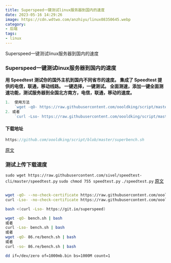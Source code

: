 ```yaml
---
title: Superspeed一键测试linux服务器到国内的速度
date: 2023-05-16 14:29:26
image: https://cdn.wdtwo.com/anzhiyu/linux08350645.webp
category: 
- 后端
tags: 
- linux
---
```


Superspeed一键测试linux服务器到国内的速度
<!--more-->
### Superspeed一键测试linux服务器到国内的速度

__用 Speedtest 测试你的国外主机到国内不同省市的速度。 集成了 Speedtest 提供的电信，联通，移动线路。 一键选择，一键测试。 全面测速，添加一键全面测速功能，测试服务器到全国北方南方，电信，联通，移动的速度。__
```js
1.  使用方法
    `wget -qO- https://raw.githubusercontent.com/oooldking/script/master/superbench.sh | bash `
2. 或者
    `curl -Lso- https://raw.githubusercontent.com/oooldking/script/master/superbench.sh | bash `
```

#### 下载地址
```js
https://github.com/oooldking/script/blob/master/superbench.sh
```
[原文](https://www.oldking.net/350.html)

### 测试上传下载速度
`sudo wget https://raw.githubusercontent.com/sivel/speedtest-cli/master/speedtest.py`
`sudo chmod 755 speedtest.py`
`./speedtest.py`
[原文](https://www.oldking.net/350.html)
```bash

wget -qO- --no-check-certificate https://raw.githubusercontent.com/oooldking/script/master/superbench.sh | bash
curl -Lso- -no-check-certificate https://raw.githubusercontent.com/oooldking/script/master/superbench.sh | bash

bash <(curl -Lso- https://git.io/superspeed)

wget -qO- bench.sh | bash
或者
curl -Lso- bench.sh | bash
或者
wget -qO- 86.re/bench.sh | bash
或者
curl -so- 86.re/bench.sh | bash

dd if=/dev/zero of=1000mb.bin bs=1000M count=1
```





